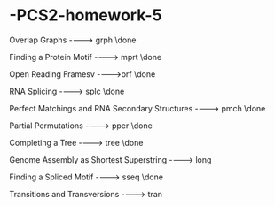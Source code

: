 # -PCS2-homework-5

Overlap Graphs ----> grph  \\done

Finding a Protein Motif ----> mprt \\done

Open Reading Framesv ---->orf \\done

RNA Splicing ----> splc \\done

Perfect Matchings and RNA Secondary Structures ----> pmch \\done

Partial Permutations ----> pper \\done

Completing a Tree ----> tree \\done

Genome Assembly as Shortest Superstring ----> long

Finding a Spliced Motif ----> sseq \\done

Transitions and Transversions ----> tran
